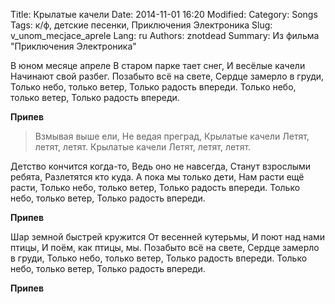Title: Крылатые качели
Date: 2014-11-01 16:20
Modified:
Category: Songs
Tags: к/ф, детские песенки, Приключения Электроника
Slug: v_unom_mecjace_aprele
Lang: ru
Authors: znotdead
Summary: Из фильма "Приключения Электроника"


В юном месяце апреле
В старом парке тает снег,
И весёлые качели
Начинают свой разбег.
Позабыто всё на свете,
Сердце замерло в груди,
Только небо, только ветер,
Только радость впереди.
Только небо, только ветер,
Только радость впереди.

**Припев**
>Взмывая выше ели,
Не ведая преград,
Крылатые качели
Летят, летят, летят.
Крылатые качели
Летят, летят, летят.

Детство кончится когда-то,
Ведь оно не навсегда,
Станут взрослыми ребята,
Разлетятся кто куда.
А пока мы только дети,
Нам расти ещё расти,
Только небо, только ветер,
Только радость впереди.
Только небо, только ветер,
Только радость впереди.

**Припев**

Шар земной быстрей кружится
От весенней кутерьмы,
И поют над нами птицы,
И поём, как птицы, мы.
Позабыто всё на свете,
Сердце замерло в груди,
Только небо, только ветер,
Только радость впереди.
Только небо, только ветер,
Только радость впереди.

**Припев**
